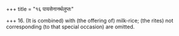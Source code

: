 +++
title = "१६ पायसेनानर्थलुप्तः"

+++
16. (It is combined) with (the offering of) milk-rice; (the rites) not corresponding (to that special occasion) are omitted.
